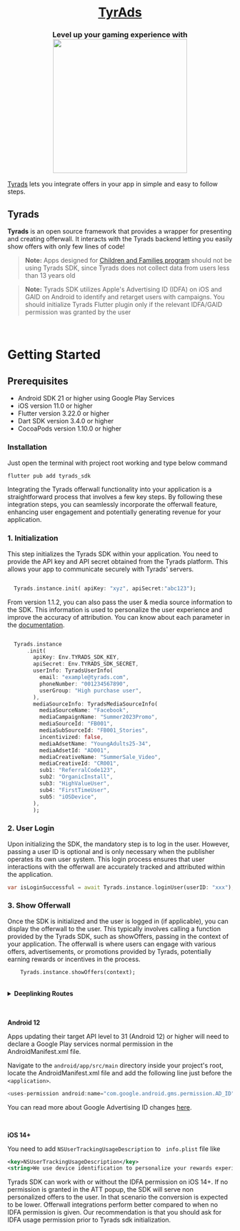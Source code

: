 <h1 align="center">
<a href="https://tyrads.com/">TyrAds</a>
</h1>
<h3 align="center">Level up your gaming experience with
  <div style="text-align: center;">
      <img src="https://tyrrewards.com/wp-content/uploads/2023/03/logo4.png" width="300">
  </div>
  </h3>

[Tyrads](https://tyrads.com/) lets you integrate offers in your app in simple and easy to follow steps.

## Tyrads

**Tyrads** is an open source framework that provides a wrapper for presenting and creating offerwall. It interacts with the Tyrads backend letting you easily show offers with only few lines of code!

> **Note:** Apps designed for [Children and Families program](https://play.google.com/about/families/ads-monetization/) should not be using Tyrads SDK, since Tyrads does not collect data from users less than 13 years old

> **Note:** Tyrads SDK utilizes Apple's Advertising ID (IDFA) on iOS and GAID on Android  to identify and retarget users with campaigns. You should initialize Tyrads Flutter plugin only if the relevant IDFA/GAID permission was granted by the user

<br/>

# Getting Started

## Prerequisites

- Android SDK 21 or higher using Google Play Services
- iOS version 11.0 or higher
- Flutter version 3.22.0 or higher
- Dart SDK version 3.4.0 or higher
- CocoaPods version 1.10.0 or higher

### Installation

Just open the terminal with project root working and type below command

```bash
flutter pub add tyrads_sdk
```

Integrating the Tyrads offerwall functionality into your application is a straightforward process that involves a few key steps. By following these integration steps, you can seamlessly incorporate the offerwall feature, enhancing user engagement and potentially generating revenue for your application.

### 1. Initialization

This step initializes the Tyrads SDK within your application. You need to provide the API key and API secret obtained from the Tyrads platform. This allows your app to communicate securely with Tyrads' servers.

```dart

  Tyrads.instance.init( apiKey: "xyz", apiSecret:"abc123");
```

From version 1.1.2, you can also pass the user & media source information to the SDK. This information is used to personalize the user experience and improve the accuracy of attribution. You can know about each parameter in the [documentation](https://sdk-doc.tyrads.com/getting-started/advanced-options).

```dart

  Tyrads.instance
      .init(
        apiKey: Env.TYRADS_SDK_KEY,
        apiSecret: Env.TYRADS_SDK_SECRET,
        userInfo: TyradsUserInfo(
          email: "example@tyrads.com",
          phoneNumber: "001234567890",
          userGroup: "High purchase user",
        ),
        mediaSourceInfo: TyradsMediaSourceInfo(
          mediaSourceName: "Facebook",
          mediaCampaignName: "Summer2023Promo",
          mediaSourceId: "FB001",
          mediaSubSourceId: "FB001_Stories",
          incentivized: false,
          mediaAdsetName: "YoungAdults25-34",
          mediaAdsetId: "AD001",
          mediaCreativeName: "SummerSale_Video",
          mediaCreativeId: "CR001",
          sub1: "ReferralCode123",
          sub2: "OrganicInstall",
          sub3: "HighValueUser",
          sub4: "FirstTimeUser",
          sub5: "iOSDevice",
        ),
        );

```

### 2. User Login

Upon initializing the SDK, the mandatory step is to log in the user. However, passing a user ID is optional and is only necessary when the publisher operates its own user system. This login process ensures that user interactions with the offerwall are accurately tracked and attributed within the application.
```dart
var isLoginSuccessful = await Tyrads.instance.loginUser(userID: "xxx");//userID is optional 
```

### 3. Show Offerwall

Once the SDK is initialized and the user is logged in (if applicable), you can display the offerwall to the user. This typically involves calling a function provided by the Tyrads SDK, such as showOffers, passing in the context of your application. The offerwall is where users can engage with various offers, advertisements, or promotions provided by Tyrads, potentially earning rewards or incentives in the process.

```dart
    Tyrads.instance.showOffers(context);
```
</br>
<details>
<summary><strong>Deeplinking Routes</strong></summary>

The Tyrads SDK supports deeplinking to specific sections of the offerwall. When initializing or interacting with the SDK, you can specify a route to open a particular page. For campaign-specific routes, you'll need to provide the campaignID as well.

Available routes and their usage:

```dart
// Note: CAMPAIGNS is the default route when no specific route is provided
Tyrads.instance.showOffers(context);

// Explicitly specifying the Campaigns Page
Tyrads.instance.showOffers(context, route: TyradsDeepRoutes.OFFERS);

// Activated Campaigns Page
Tyrads.instance.showOffers(context, route: TyradsDeepRoutes.ACTIVE_OFFERS);

// Campaign Details Page (requires campaignID)
Tyrads.instance.showOffers(context, route: TyradsDeepRoutes.OFFERS, campaignID: "your_campaign_id_here");

// Campaign Tickets Page (requires campaignID)
Tyrads.instance.showOffers(context, route: TyradsDeepRoutes.SUPPORT, campaignID: "your_campaign_id_here");
```
</details>

</br></br>
**Android 12**

Apps updating their target API level to 31 (Android 12) or higher will need to declare a Google Play services normal permission in the AndroidManifest.xml file.

Navigate to the `android/app/src/main` directory inside your project's root, locate the AndroidManifest.xml file and add the following line just before the `<application>`.

```Dart
<uses-permission android:name="com.google.android.gms.permission.AD_ID" />
```

You can read more about Google Advertising ID changes [here](https://support.google.com/googleplay/android-developer/answer/6048248).

<br/>

**iOS 14+**

You need to add  `NSUserTrackingUsageDescription` to ` info.plist` file like

```xml
<key>NSUserTrackingUsageDescription</key>
<string>We use device identification to personalize your rewards experience, track your progress, and provide tailored offers. This helps us improve our services and ensure you get the most value from our rewards program.</string>
```

Tyrads SDK can work with or without the IDFA permission on iOS 14+. If no permission is granted in the ATT popup, the SDK will serve non personalized offers to the user. In that scenario the conversion is expected to be lower. Offerwall integrations perform better compared to when no IDFA permission is given. Our recommendation is that you should ask for IDFA usage permission prior to Tyrads sdk initialization.
